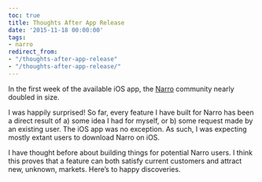 ```yaml
---
toc: true
title: Thoughts After App Release
date: '2015-11-18 00:00:00'
tags:
- narro
redirect_from:
- "/thoughts-after-app-release"
- "/thoughts-after-app-release/"
---
```


In the first week of the available iOS app, the [Narro](//narro.co) community nearly doubled in size.

I was happily surprised! So far, every feature I have built for Narro has been a direct result of a) some idea I had for myself, or b) some request made by an existing user. The iOS app was no exception. As such, I was expecting mostly extant users to download Narro on iOS.

I have thought before about building things for potential Narro users. I think this proves that a feature can both satisfy current customers and attract new, unknown, markets. Here’s to happy discoveries.


